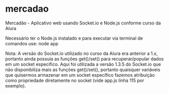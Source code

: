 # mercadao
Mercadão - Aplicativo web usando Socket.io e Node.js conforme curso da Alura

Necessário ter o Node.js instalado e para executar via terminal de comandos use: node app


Nota: 
A versão do Socket.io utilizado no curso da Alura era anterior a 1.x, portanto ainda possuía as funções get()/set() para recuperar/popular dados em um socket específico. Aqui foi utilizada a versão 1.3.5 do Socket.io que não disponibiliza mais as funções get()/set(), portanto quaisquer variáveis que quisermos armazenar em um socket específico fazemos atribuição como propriedade diretamente no socket (vide app.js linha 115 por exemplo).

